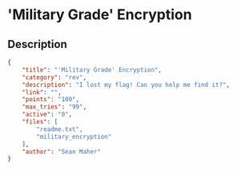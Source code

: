 # 'Military Grade' Encryption

## Description

```json
{
    "title": "'Military Grade' Encryption",
    "category": "rev",
    "description": "I lost my flag! Can you help me find it?",
    "link": "",
    "points": "100",
    "max_tries": "99",
    "active": "0",
    "files": [
        "readme.txt",
        "military_encryption"
    ],
    "author": "Sean Maher"
}
```
